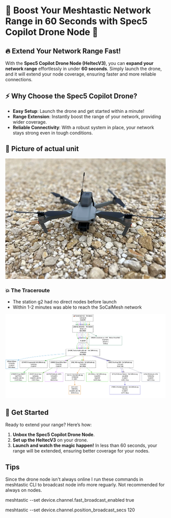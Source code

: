 # 🚁 Boost Your Meshtastic Network Range in 60 Seconds with Spec5 Copilot Drone Node 🚁

## 🔥 Extend Your Network Range Fast!

With the **Spec5 Copilot Drone Node (HeltecV3)**, you can **expand your network range** effortlessly in under **60 seconds**. Simply launch the drone, and it will extend your node coverage, ensuring faster and more reliable connections.

## ⚡ Why Choose the Spec5 Copilot Drone?

- **Easy Setup**: Launch the drone and get started within a minute!
- **Range Extension**: Instantly boost the range of your network, providing wider coverage.
- **Reliable Connectivity**: With a robust system in place, your network stays strong even in tough conditions.

## 📸 Picture of actual unit

![Drone](images/drone.webp)

### 💥 The Traceroute

- The station g2 had no direct nodes before launch
- Within 1-2 minutes was able to reach the SoCalMesh network

![Drone Traceroute](images/drone-traceroute-2-11-2025.png)

## 🚀 Get Started

Ready to extend your range? Here’s how:

1. **Unbox the Spec5 Copilot Drone Node**.
2. **Set up the HeltecV3** on your drone.
3. **Launch and watch the magic happen!** In less than 60 seconds, your range will be extended, ensuring better coverage for your nodes.

## Tips

Since the drone node isn't always online I run these commands in meshtastic CLI to broadcast node info more reguarly.  Not recommended for always on nodes.

meshtastic --set device.channel.fast_broadcast_enabled true

meshtastic --set device.channel.position_broadcast_secs 120


